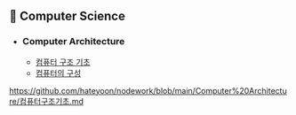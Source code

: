 ## 📌 Computer Science

- ### Computer Architecture
  - [컴퓨터 구조 기초](https://github.com/username/repository-name/blob/main/Computer%20Architecture/컴퓨터구조기초.md)
  - [컴퓨터의 구성](https://github.com/username/repository-name/blob/main/Computer%20Architecture/컴퓨터의구성.md)



https://github.com/hateyoon/nodework/blob/main/Computer%20Architecture/컴퓨터구조기초.md

